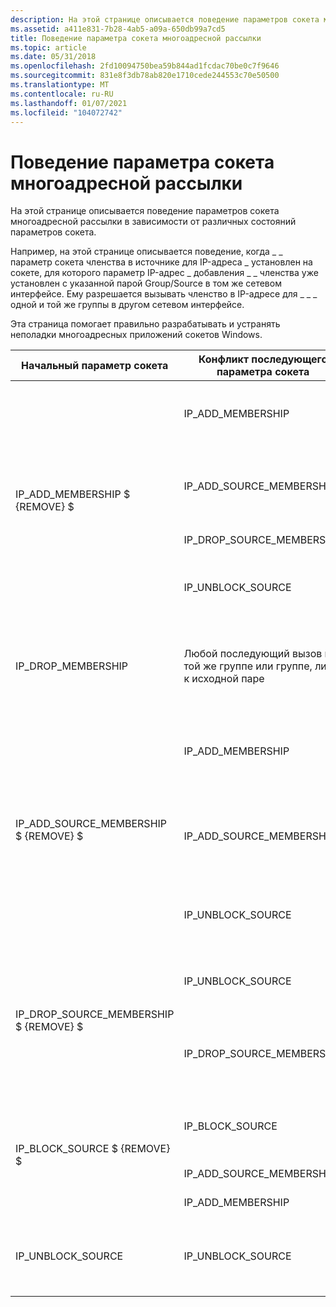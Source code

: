 ```yaml
---
description: На этой странице описывается поведение параметров сокета многоадресной рассылки в зависимости от различных состояний параметров сокета.
ms.assetid: a411e831-7b28-4ab5-a09a-650db99a7cd5
title: Поведение параметра сокета многоадресной рассылки
ms.topic: article
ms.date: 05/31/2018
ms.openlocfilehash: 2fd10094750bea59b844ad1fcdac70be0c7f9646
ms.sourcegitcommit: 831e8f3db78ab820e1710cede244553c70e50500
ms.translationtype: MT
ms.contentlocale: ru-RU
ms.lasthandoff: 01/07/2021
ms.locfileid: "104072742"
---
```

# <a name="multicast-socket-option-behavior"></a>Поведение параметра сокета многоадресной рассылки

На этой странице описывается поведение параметров сокета многоадресной рассылки в зависимости от различных состояний параметров сокета.

Например, на этой странице описывается поведение, когда \_ \_ параметр сокета членства в источнике для IP-адреса \_ установлен на сокете, для которого параметр IP-адрес \_ добавления \_ \_ членства уже установлен с указанной парой Group/Source в том же сетевом интерфейсе. Ему разрешается вызывать членство в IP-адресе для \_ \_ \_ одной и той же группы в другом сетевом интерфейсе.

Эта страница помогает правильно разрабатывать и устранять неполадки многоадресных приложений сокетов Windows. 

<table>
<thead>
<tr class="header">
<th>Начальный параметр сокета</th>
<th>Конфликт последующего параметра сокета</th>
<th>Возвращена ошибка</th>
<th>Комментарии</th>
</tr>
</thead>
<tbody>
<tr class="odd">
<td rowspan="4">IP_ADD_MEMBERSHIP $ {REMOVE} $<br />
</td>
<td>IP_ADD_MEMBERSHIP</td>
<td>WSAEADDRNOTAVAIL</td>
<td>Не вызывайте IP_ADD_MEMBERSHIP с одной и той же группой более одного раза в одном сетевом интерфейсе.</td>
</tr>
<tr class="even">
<td>IP_ADD_SOURCE_MEMBERSHIP</td>
<td>WSAEADDRNOTAVAIL</td>
<td>Не вызывайте IP_ADD_SOURCE_MEMBERSHIP с той же группой, которая ранее вызывалась с IP_ADD_MEMBERSHIP в одном сетевом интерфейсе.</td>

</tr>
<tr class="odd">
<td>IP_DROP_SOURCE_MEMBERSHIP</td>
<td>всаеинвал</td>
<td>Вместо этого используйте IP_BLOCK_SOURCE.</td>

</tr>
<tr class="even">
<td>IP_UNBLOCK_SOURCE</td>
<td>всаеинвал</td>
<td>Возвращает ошибку при попытке разблокировать пару "Группа-источник", которая ранее не была заблокирована в том же сетевом интерфейсе.</td>

</tr>
<tr class="odd">
<td>IP_DROP_MEMBERSHIP</td>
<td>Любой последующий вызов в той же группе или группе, либо к исходной паре</td>
<td>всаеинвал</td>
<td>Выполнение вызовов параметра сокета для группы или группы или исходной пары, не находящихся в списке включения (из-за удаления членства или других), приводит к ошибке.</td>
</tr>
<tr class="even">
<td rowspan="3">IP_ADD_SOURCE_MEMBERSHIP $ {REMOVE} $<br />
</td>
<td>IP_ADD_MEMBERSHIP</td>
<td>WSAEADDRNOTAVAIL</td>
<td>Не вызывайте IP_ADD_MEMBERSHIP с той же группой, которая ранее вызывалась с IP_ADD_SOURCE_MEMBERSHIP в одном сетевом интерфейсе.</td>
</tr>
<tr class="odd">
<td>IP_ADD_SOURCE_MEMBERSHIP</td>
<td>WSAEADDRNOTAVAIL</td>
<td>Не вызывайте IP_ADD_SOURCE_MEMBERSHIP с той же группой или исходной парой, которая ранее вызывалась с IP_ADD_SOURCE_MEMBERSHIP в одном сетевом интерфейсе.</td>

</tr>
<tr class="even">
<td>IP_UNBLOCK_SOURCE</td>
<td>всаеинвал</td>
<td>Возвращает ошибку при попытке разблокировать пару "Группа-источник", которая ранее не была заблокирована в том же сетевом интерфейсе.</td>

</tr>
<tr class="odd">
<td rowspan="2">IP_DROP_SOURCE_MEMBERSHIP $ {REMOVE} $<br />
</td>
<td>IP_UNBLOCK_SOURCE</td>
<td>всаеинвал</td>
<td>Возвращает ошибку при попытке разблокировать пару "Группа-источник", которая ранее не была заблокирована в том же сетевом интерфейсе.</td>
</tr>
<tr class="even">
<td>IP_DROP_SOURCE_MEMBERSHIP</td>
<td>WSAEADDRNOTAVAIL</td>
<td>Возвращает ошибку при попытке удалить пару "Группа-источник", которая не находится в списке включения в том же сетевом интерфейсе.</td>

</tr>
<tr class="odd">
<td rowspan="3">IP_BLOCK_SOURCE $ {REMOVE} $<br />
</td>
<td>IP_BLOCK_SOURCE</td>
<td>WSAEADDRNOTAVAIL</td>
<td>Возвращает ошибку при попытке заблокировать пару "Группа-источник", которая уже заблокирована в том же сетевом интерфейсе.</td>
</tr>
<tr class="even">
<td>IP_ADD_SOURCE_MEMBERSHIP</td>
<td>всаеинвал</td>
<td>Вместо этого используйте IP_UNBLOCK_SOURCE.</td>

</tr>
<tr class="odd">
<td>IP_ADD_MEMBERSHIP</td>
<td>всаеинвал</td>
<td>Вместо этого используйте IP_UNBLOCK_SOURCE.</td>

</tr>
<tr class="even">
<td>IP_UNBLOCK_SOURCE</td>
<td>IP_UNBLOCK_SOURCE</td>
<td>WSAEADDRNOTAVAIL</td>
<td>Возвращает ошибку при попытке разблокировать пару "Группа-источник", которая не находится в списке заблокированных в том же сетевом интерфейсе.</td>
</tr>
</tbody>
</table>



 

 

 




